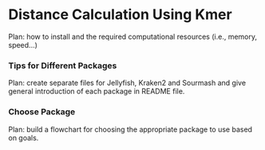 # Distance Calculation Using Kmer
Plan: how to install and the required computational resources (i.e., memory, speed...)
### Tips for Different Packages
Plan: create separate files for Jellyfish, Kraken2 and Sourmash and give general introduction of each package in README file.
### Choose Package
Plan: build a flowchart for choosing the appropriate package to use based on goals.
